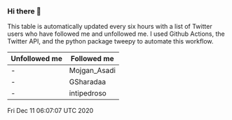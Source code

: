 ### Hi there 👋

This table is automatically updated every six hours with a list of Twitter users who have followed me and unfollowed me. I used Github Actions, the Twitter API, and the python package tweepy to automate this workflow.

| Unfollowed me |  Followed me |
| --- | --- |
|-|Mojgan_Asadi|
|-|GSharadaa|
|-|intipedroso|
Fri Dec 11 06:07:07 UTC 2020
